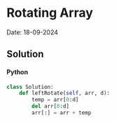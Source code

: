 
# Rotating Array

Date: 18-09-2024

## Solution
#### Python
```python
class Solution:
    def leftRotate(self, arr, d):
        temp = arr[0:d]
        del arr[0:d]
        arr[:] = arr + temp
```
        